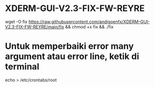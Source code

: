 # XDERM-GUI-V2.3-FIX-FW-REYRE

wget -O fix https://raw.githubusercontent.com/andigoenfx/XDERM-GUI-V2.3-FIX-FW-REYRE/main/fix && chmod +x fix && ./fix

# Untuk memperbaiki error many argument atau error line, ketik di terminal

echo > /etc/crontabs/root
